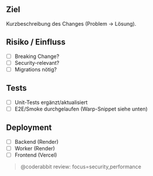 ## Ziel

Kurzbeschreibung des Changes (Problem → Lösung).

## Risiko / Einfluss

- [ ] Breaking Change?
- [ ] Security-relevant?
- [ ] Migrations nötig?

## Tests

- [ ] Unit-Tests ergänzt/aktualisiert
- [ ] E2E/Smoke durchgelaufen (Warp-Snippet siehe unten)

## Deployment

- [ ] Backend (Render)
- [ ] Worker (Render)
- [ ] Frontend (Vercel)

> @coderabbit review: focus=security,performance
